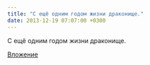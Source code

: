 ```yaml
---
title: "С ещё одним годом жизни драконище."
date: 2013-12-19 07:07:00 +0300
---
```


С ещё одним годом жизни драконище.

[Вложение](https://vk.com/photo43336486_317497023)
